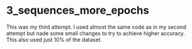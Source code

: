 # 3_sequences_more_epochs
This was my third attempt. I used almost the same code as in my second attempt but nade some small changes to try to achieve higher accuracy. This also used just 10% of the dataset.
